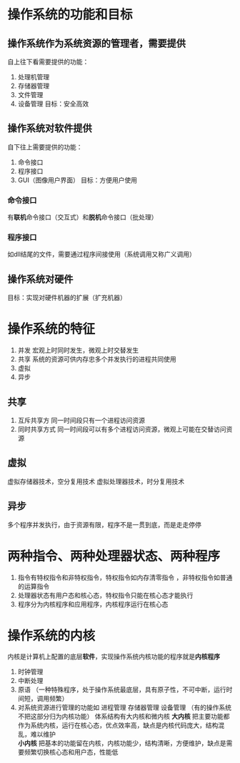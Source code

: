 # 操作系统的功能和目标
## 操作系统作为系统资源的管理者，需要提供
自上往下看需要提供的功能：
1. 处理机管理
2. 存储器管理
3. 文件管理
4. 设备管理
目标：安全高效

## 操作系统对软件提供
自下往上需要提供的功能：
1. 命令接口
2. 程序接口
3. GUI（图像用户界面）
目标：方便用户使用

### 命令接口
有**联机**命令接口（交互式）和**脱机**命令接口（批处理）

### 程序接口
如dll结尾的文件，需要通过程序间接使用（系统调用又称广义调用）

## 操作系统对硬件
目标：实现对硬件机器的扩展（扩充机器）

# 操作系统的特征
1. 并发 宏观上时同时发生，微观上时交替发生
2. 共享 系统的资源可供内存忠多个并发执行的进程共同使用
3. 虚拟
4. 异步

## 共享
1. 互斥共享方 同一时间段只有一个进程访问资源
2. 同时共享方式 同一时间段可以有多个进程访问资源，微观上可能在交替访问资源

## 虚拟
虚拟存储器技术，空分复用技术
虚拟处理器技术，时分复用技术

## 异步
多个程序并发执行，由于资源有限，程序不是一贯到底，而是走走停停

# 两种指令、两种处理器状态、两种程序
1. 指令有特权指令和非特权指令，特权指令如内存清零指令 ，非特权指令如普通的运算指令
2. 处理器状态有用户态和核心态，特权指令只能在核心态才能执行
3. 程序分为内核程序和应用程序，内核程序运行在核心态

# 操作系统的内核
内核是计算机上配置的底层**软件**，实现操作系统内核功能的程序就是**内核程序**
1. 时钟管理
2. 中断处理
3. 原语 （一种特殊程序，处于操作系统最底层，具有原子性，不可中断，运行时间短，调用频繁）
4. 对系统资源进行管理的功能如 进程管理 存储器管理 设备管理 （有的操作系统不把这部分归为内核功能）
体系结构有大内核和微内核
**大内核** 把主要功能都作为系统内核，运行在核心态，优点效率高，缺点是内核代码庞大，结构混乱，难以维护   
**小内核** 把基本的功能留在内核，内核功能少，结构清晰，方便维护，缺点是需要频繁切换核心态和用户态，性能低